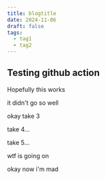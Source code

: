 ```yaml
---
title: blogtitle
date: 2024-11-06
draft: false
tags:
  - tag1
  - tag2
---
```


## Testing github action

Hopefully this works

it didn't go so well

okay take 3

take 4...

take 5...

wtf is going on 

okay now i'm mad